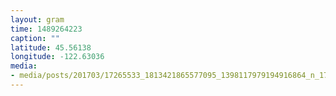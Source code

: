 ```yaml
---
layout: gram
time: 1489264223
caption: ""
latitude: 45.56138
longitude: -122.63036
media:
- media/posts/201703/17265533_1813421865577095_1398117979194916864_n_17873658313020704.jpg
---
```

